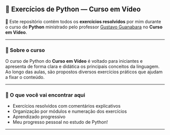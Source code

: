 ## 🐍 Exercícios de Python — Curso em Vídeo

📘 Este repositório contém todos os **exercícios resolvidos** por mim durante o curso de **Python** ministrado pelo professor [Gustavo Guanabara](https://www.youtube.com/watch?v=S9uPNppGsGo&list=PLvE-ZAFRgX8hnECDn1v9HNTI71veL3oW0&index=2) no **Curso em Vídeo**.

---

### 🚀 Sobre o curso

O curso de Python do **Curso em Vídeo** é voltado para iniciantes e apresenta de forma clara e didática os principais conceitos da linguagem. Ao longo das aulas, são propostos diversos exercícios práticos que ajudam a fixar o conteúdo.

---

### 🧠 O que você vai encontrar aqui

- Exercícios resolvidos com comentários explicativos  
- Organização por módulos e numeração dos exercícios  
- Aprendizado progressivo  
- Meu progresso pessoal no estudo de Python!

---
